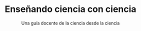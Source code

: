 ---
title: Enseñando ciencia con ciencia
subtitle: Una guía docente de la ciencia desde la ciencia
summary: "Una guía docente de la ciencia desde la ciencia. Enlace al **manual** realizado por **FECYT** en colaboración con la **Fundación Lilly**."
tags:
- metodología
categories:
weight: 10

image:
  preview_only: true

_build:  
  render: never

# Optional external URL for project (replaces project detail page).
external_link: "https://www.fecyt.es/es/system/files/publications/attachments/2020/11/ensenando-ciencia-con-ciencia-web.pdf"
---